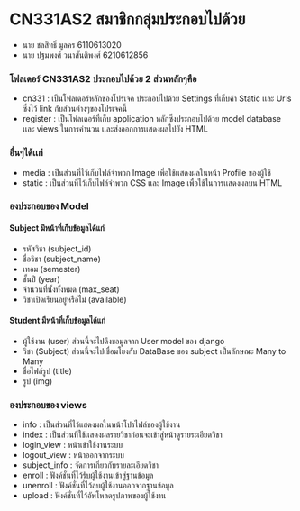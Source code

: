 # CN331AS2 สมาชิกกลุ่มประกอบไปด้วย 
 - นาย ชลสิทธิ์ มูลคร 6110613020
 - นาย ปฐมพงศ์ วนาสันติพงศ์ 6210612856
 
### โฟลเดอร์ CN331AS2 ประกอบไปด้วย 2 ส่วนหลักๆคือ 
 - cn331 : เป็นโฟลเดอร์หลักของโปรเจค ประกอบไปด้วย Settings ที่เก็บค่า Static เเละ Urls ซึ่งไว้ link กับส่วนต่างๆของโปรเจคนี้  
 - register : เป็นโฟลเดอร์ที่เก็บ application หลักซึ่งประกอบไปด้วย model database เเละ views ในการคำนวน เเละส่งออกการเเสดงผลไปยัง HTML  

### อื่นๆได้เเก่  
 - media : เป็นส่วนที่ไว้เก็บไฟล์จำพวก Image เพื่อใช้เเสดงผลในหน้า Profile ของผู้ใช้  
 - static : เป็นส่วนที่ไว้เก็บไฟล์จำพวก CSS เเละ Image เพื่อใช้ในการเเสดงผลบน HTML  

### องประกอบของ Model
#### Subject มีหน้าที่เก็บข้อมูลได้แก่
- รหัสวิชา (subject_id)  
- ชื่อวิชา (subject_name)  
- เทอม (semester)  
- ชั้นปี (year)  
- จำนวนที่นั้งทั้งหมด (max_seat)  
- วิชาเปิดเรียนอยู่หรือไม่ (available)  
                             
#### Student มีหน้าที่เก็บข้อมูลได้แก่   
- ผู้ใช้งาน (user) ส่วนนี้จะไปดึงขอมูลจาก User model ของ django  
- วิชา (Subject) ส่วนนี้จะไปเชื่อมโยงกับ DataBase ของ subject เป็นลักษณะ Many to Many  
- ชื่อไฟล์รูป (title)   
- รูป (img)  


### องประกอบของ views  
 - info : เป็นส่วนที่ไว้แสดงผลในหน้าโปรไฟล์ของผู้ใช้งาน  
 - index : เป็นส่วนที่ใช้เเสดงผลรายวิชาก่อนจะเข้าสู่หน้าดูรายระเอียดวิชา  
 - login_view : หน้าเข้าใช้งานระบบ  
 - logout_view : หน้าออกจากระบบ  
 - subject_info : จัดการเกี่ยวกับรายละเอียดวิชา  
 - enroll : ฟังค์ชั่นที่ไว้รับผู้ใช้งานเข้าสู่ฐานข้อมูล  
 - unenroll : ฟังค์ชั่นที่ไว้ลบผู้ใช้งานออกจากฐานข้อมูล    
 - upload : ฟังค์ชั่นที่ไว้อัพโหลดรูปภาพของผู้ใช้งาน    
